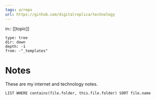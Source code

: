 ```yaml
---
tags: a/repo
url: https://github.com/digitalreplica/technology
---
```

in:: [[topic]]
```breadcrumbs
type: tree
dir: down
depth: -1
from: -"_templates"
```

# Notes
These are my internet and technology notes.

```dataview
LIST WHERE contains(file.folder, this.file.folder) SORT file.name
```
